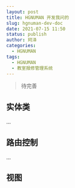 ```yaml
---
layout: post
title: HGNUMAN 开发我问的 
slug: hgnuman-dev-doc
date: 2021-07-15 11:50
status: publish
author: 珂泽
categories: 
  - HGNUMAN
tags: 
  - HGNUMAN
  - 教室报修管理系统
---
```


> 待完善

## 实体类

...

## 路由控制

...

## 视图